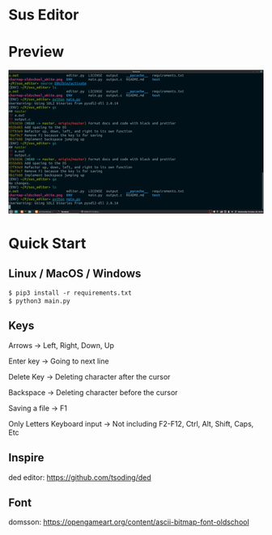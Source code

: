 # Sus Editor

# Preview

![Demonstration of Sus Editor](sus_editor.gif)

# Quick Start

## Linux / MacOS / Windows

```console
$ pip3 install -r requirements.txt
$ python3 main.py
```

## Keys

Arrows -> Left, Right, Down, Up

Enter key -> Going to next line

Delete Key -> Deleting character after the cursor

Backspace -> Deleting character before the cursor

Saving a file -> F1

Only Letters Keyboard input -> Not including F2-F12, Ctrl, Alt, Shift, Caps, Etc

## Inspire

ded editor: https://github.com/tsoding/ded

## Font

domsson: https://opengameart.org/content/ascii-bitmap-font-oldschool
